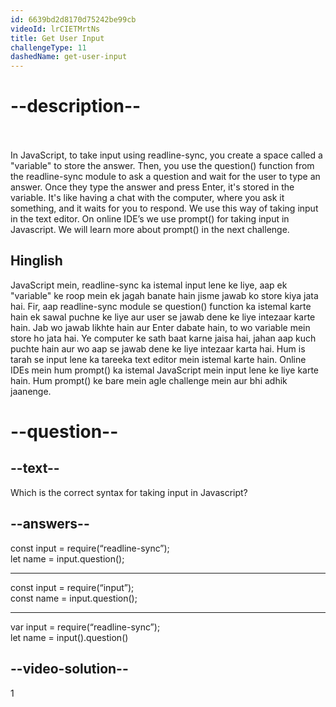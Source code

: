 ```yaml
---
id: 6639bd2d8170d75242be99cb
videoId: lrCIETMrtNs
title: Get User Input
challengeType: 11
dashedName: get-user-input
---
```


# --description--

<br>
<br>
In JavaScript, to take input using readline-sync, you create a space called a "variable" to store the answer. Then, you use the question() function from the readline-sync module to ask a question and wait for the user to type an answer. Once they type the answer and press Enter, it's stored in the variable. It's like having a chat with the computer, where you ask it something, and it waits for you to respond.
We use this way of taking input in the text editor. On online IDE’s we use prompt() for taking input in Javascript. We will learn more about prompt() in the next challenge.
<h2>Hinglish</h2>
JavaScript mein, readline-sync ka istemal input lene ke liye, aap ek "variable" ke roop mein ek jagah banate hain jisme jawab ko store kiya jata hai. Fir, aap readline-sync module se question() function ka istemal karte hain ek sawal puchne ke liye aur user se jawab dene ke liye intezaar karte hain. Jab wo jawab likhte hain aur Enter dabate hain, to wo variable mein store ho jata hai. Ye computer ke sath baat karne jaisa hai, jahan aap kuch puchte hain aur wo aap se jawab dene ke liye intezaar karta hai.
Hum is tarah se input lene ka tareeka text editor mein istemal karte hain. Online IDEs mein hum prompt() ka istemal JavaScript mein input lene ke liye karte hain. Hum prompt() ke bare mein agle challenge mein aur bhi adhik jaanenge.

# --question--

## --text--

Which is the correct syntax for taking input in Javascript?


## --answers--

const input = require(“readline-sync”);<br>
let name = input.question();


---

const input = require(“input”);<br>
const name = input.question();

---

var input = require(“readline-sync”);<br>
let name = input().question()

## --video-solution--

1
